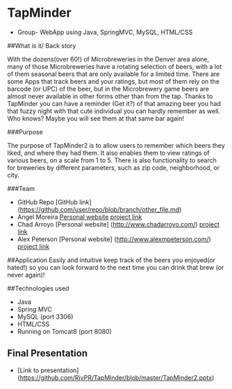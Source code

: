 # TapMinder
 * Group- WebApp using Java, SpringMVC, MySQL, HTML/CSS

##What is it/ Back story

With the dozens(over 60!) of Microbreweries in the Denver area alone, many of those Microbreweries have a rotating selection of beers, with a lot of them seasonal beers that are only available for a limited time. There are some Apps that track beers and your ratings, but most of them rely on the barcode (or UPC) of the beer, but in the Microbrewery game beers are almost never available in other forms other than from the tap. Thanks to TapMinder you can have a reminder (Get it?) of that amazing beer you had that fuzzy night with that cute individual you can hardly remember as well. Who knows? Maybe you will see them at that same bar again! 

###Purpose

The purpose of TapMinder2 is to allow users to remember which beers they liked, and where they had them.  It also enables them to view ratings of various beers, on a scale from 1 to 5.  There is also functionality to search for breweries by different parameters, such as zip code, neighborhood, or city.

###Team
 * GitHub Repo [GitHub link] (https://github.com/user/repo/blob/branch/other_file.md)
 * Angel Moreira [Personal website](http://www.armoreira.com/) [project link](http://www.armoreira.com:8080/TapMinder/) 
 * Chad Arroyo [Personal website] (http://www.chadarroyo.com/) [project link](http://www.chadarroyo.com:8080/TapMinder/)
 * Alex Peterson [Personal website] (http://www.alexmpeterson.com/) [project link](http://www.alexmpeterson.com:8080/TapMinder/)


##Application 
  Easily and intuitive keep track of the beers you enjoyed(or hated!) so you can look forward to the next time you can drink that brew (or never again)!
  

##Technologies used
  * Java
  * Spring MVC
  * MySQL (port 3306)
  * HTML/CSS
  * Running on Tomcat8 (port 8080)

## Final Presentation
  * [Link to presentation] (https://github.com/RivPR/TapMinder/blob/master/TapMinder2.pptx)
  
